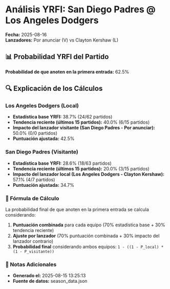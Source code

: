 # Análisis YRFI: San Diego Padres @ Los Angeles Dodgers

**Fecha:** 2025-08-16  
**Lanzadores:** Por anunciar (V) vs Clayton Kershaw (L)

## 📊 Probabilidad YRFI del Partido

**Probabilidad de que anoten en la primera entrada:** 62.5%

## 🔍 Explicación de los Cálculos

### Los Angeles Dodgers (Local)
- **Estadística base YRFI:** 38.7% (24/62 partidos)
- **Tendencia reciente (últimos 15 partidos):** 40.0% (6/15 partidos)
- **Impacto del lanzador visitante (San Diego Padres - Por anunciar):** 50.0% (0/0 partidos)
- **Puntuación ajustada:** 42.5%

### San Diego Padres (Visitante)
- **Estadística base YRFI:** 28.6% (18/63 partidos)
- **Tendencia reciente (últimos 15 partidos):** 20.0% (3/15 partidos)
- **Impacto del lanzador local (Los Angeles Dodgers - Clayton Kershaw):** 57.1% (4/7 partidos)
- **Puntuación ajustada:** 34.7%

### 📝 Fórmula de Cálculo

La probabilidad final de que anoten en la primera entrada se calcula considerando:
1. **Puntuación combinada** para cada equipo (70% estadística base + 30% tendencia reciente)
2. **Ajuste por lanzador** (70% puntuación combinada + 30% impacto del lanzador contrario)
3. **Probabilidad final** considerando ambos equipos: `1 - ((1 - P_local) * (1 - P_visitante))`

### 📌 Notas Adicionales

- **Generado el:** 2025-08-15 13:25:13
- **Fuente de datos:** season_data.json
